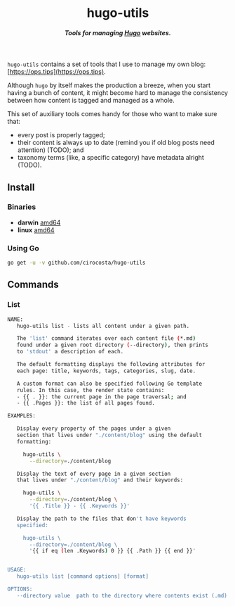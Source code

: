 <h1 align="center">hugo-utils</h1>

<h5 align="center">Tools for managing <a href="https://gohugo.io">Hugo</a> websites.</h5>

<br/>

`hugo-utils` contains a set of tools that I use to manage my own blog: [https://ops.tips](https://ops.tips).

Although `hugo` by itself makes the production a breeze, when you start having a bunch of content, it might become hard to manage the consistency between how content is tagged and managed as a whole.

This set of auxiliary tools comes handy for those who want to make sure that:

- every post is properly tagged; 
- their content is always up to date (remind you if old blog posts need attention) (TODO); and
- taxonomy terms (like, a specific category) have metadata alright (TODO).

## Install

### Binaries

- **darwin** [amd64](https://github.com/cirocosta/hugo-utils/releases/download/0.0.2/hugo-utils_0.0.2_darwin_amd64.tar.gz)
- **linux** [amd64](https://github.com/cirocosta/hugo-utils/releases/download/0.0.2/hugo-utils_0.0.2_linux_amd64.tar.gz)

### Using Go

```sh
go get -u -v github.com/cirocosta/hugo-utils
```

## Commands

### List

```sh
NAME:
   hugo-utils list - lists all content under a given path.

   The 'list' command iterates over each content file (*.md)
   found under a given root directory (--directory), then prints
   to 'stdout' a description of each.

   The default formatting displays the following attributes for
   each page: title, keywords, tags, categories, slug, date.

   A custom format can also be specified following Go template
   rules. In this case, the render state contains:
   - {{ . }}: the current page in the page traversal; and
   - {{ .Pages }}: the list of all pages found.

EXAMPLES:

   Display every property of the pages under a given
   section that lives under "./content/blog" using the default
   formatting:

     hugo-utils \
       --directory=./content/blog

   Display the text of every page in a given section
   that lives under "./content/blog" and their keywords:

     hugo-utils \
       --directory=./content/blog \
       '{{ .Title }} - {{ .Keywords }}'

   Display the path to the files that don't have keywords
   specified:

     hugo-utils \
       --directory=./content/blog \
       '{{ if eq (len .Keywords) 0 }} {{ .Path }} {{ end }}'


USAGE:
   hugo-utils list [command options] [format]

OPTIONS:
   --directory value  path to the directory where contents exist (.md)
   
```

